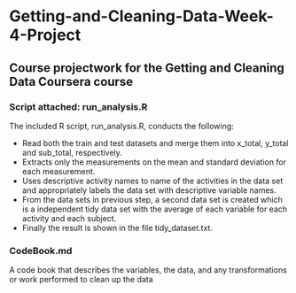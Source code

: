 # Getting-and-Cleaning-Data-Week-4-Project

## Course projectwork for the Getting and Cleaning Data Coursera course


### Script attached: run_analysis.R

The included R script, run_analysis.R, conducts the following:
- Read both the train and test datasets and merge them into x_total, y_total and sub_total, respectively.
- Extracts only the measurements on the mean and standard deviation for each measurement.
- Uses descriptive activity names to name of the activities in the data set and appropriately labels the data set with descriptive variable names.
- From the data sets in previous step, a second data set is created which is a independent tidy data set with the average of each variable for each activity and each subject.
- Finally the result is shown in the file tidy_dataset.txt.

### CodeBook.md
A code book that describes the variables, the data, and any transformations or work performed to clean up the data

